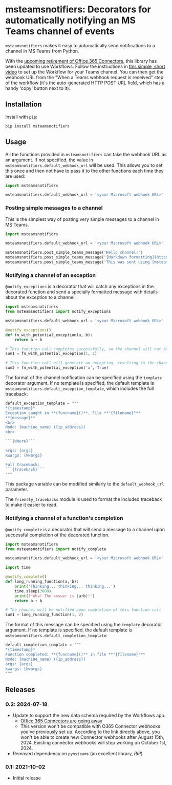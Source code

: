 msteamsnotifiers: Decorators for automatically notifying an MS Teams channel of events
======================================================================================

`msteamsnotifiers` makes it easy to automatically send notifications to a channel in MS Teams from Python.

With the [upcoming retirement of Office 365 Connectors](https://devblogs.microsoft.com/microsoft365dev/retirement-of-office-365-connectors-within-microsoft-teams/), 
this library has been updated to use Workflows. Follow the instructions in [this simple, short video](https://www.youtube.com/watch?v=jHTU_jUnswY) to set up the Workflow for your Teams channel. You can then get the webhook URL from the "When a Teams webhook request is received" step of the workflow (it's the auto-generated HTTP POST URL field, which has a handy 'copy' button next to it).

## Installation

Install with `pip`:

```
pip install msteamsnotifiers
```

## Usage

All the functions provided in `msteamsnotifiers` can take the webhook URL as an argument. If not specified, the value in `msteamsnotifiers.default_webhook_url` will be used. This allows you to set this once and then not have to pass it to the other functions each time they are used:

```python
import msteamsnotifiers

msteamsnotifiers.default_webhook_url = '<your Microsoft webhook URL>'
```

### Posting simple messages to a channel

This is the simplest way of posting very simple messages to a channel in MS Teams.

```python
import msteamsnotifiers

msteamsnotifiers.default_webhook_url = '<your Microsoft webhook URL>'

msteamsnotifiers.post_simple_teams_message('Hello channel!')
msteamsnotifiers.post_simple_teams_message('[Markdown formatting](https://www.markdownguide.org/) is supported.')
msteamsnotifiers.post_simple_teams_message('This was sent using [msteamsnotifiers](https://pypi.org/project/msteamsnotifiers/)')

```


### Notifying a channel of an exception

`@notify_exceptions` is a decorator that will catch any exceptions in the decorated function and send a specially formatted message with details about the exception to a channel.

```python
import msteamsnotifiers
from msteamsnotifiers import notify_exceptions

msteamsnotifiers.default_webhook_url = '<your Microsoft webhook URL>'

@notify_exceptions()
def fn_with_potential_exception(a, b):
    return a + b

# This function call completes successfully, so the channel will not be notified
sum1 = fn_with_potential_exception(1, 2)

# This function call will generate an exception, resulting in the channel being notified
sum2 = fn_with_potential_exception('a', True)
```

The format of the channel notification can be specified using the `template` decorator argument. If no template is specified, the default template is `msteamsnotifiers.default_exception_template`, which includes the full traceback:

```python
default_exception_template = """
*{timestamp}*  
Exception caught in **{funcname}()**, File **"{filename}"**  
**{message}**  
<br>
Node: {machine_name} ({ip_address})
<br>

```{where}```

args: {args}  
kwargs: {kwargs}

Full traceback:  
```{traceback}```
"""
```

This package variable can be modified similarly to the `default_webhook_url` parameter.

The `friendly_tracebacks` module is used to format the included traceback to make it easier to read. 

### Notifying a channel of a function's completion

`@notify_complete` is a decorator that will send a message to a channel upon successful completion of the decorated function.

```python
import msteamsnotifiers
from msteamsnotifiers import notify_complete

msteamsnotifiers.default_webhook_url = '<your Microsoft webhook URL>'

import time

@notify_complete()
def long_running_function(a, b):
    print('Thinking... thinking... thinking...')
    time.sleep(3600)
    print(f"Aha! The answer is {a+b}!")
    return a + b

# The channel will be notified upon completion of this function call
sum1 = long_running_function(1, 2)
```

The format of this message can be specified using the `template` decorator argument. If no template is specified, the default template is `msteamsnotifiers.default_completion_template`:

```python
default_completion_template = """
*{timestamp}*  
Function completed: **{funcname}()** in file **"{filename}"**  
Node: {machine_name} ({ip_address})  
args: {args}  
kwargs: {kwargs}
"""
```


Releases
--------
### 0.2: 2024-07-18

- Update to support the new data schema required by the Workflows app.
  - [Office 365 Connectors are going away](https://devblogs.microsoft.com/microsoft365dev/retirement-of-office-365-connectors-within-microsoft-teams/)
  - This version won't be compatible with O365 Connector webhooks you've previously set up. According to the link directly above, you won't be able to create new Connector webhooks after August 15th, 2024. Existing connector webhooks will stop working on October 1st, 2024. 
- Removed dependency on `pymsteams` (an excellent library, *RIP*)

### 0.1: 2021-10-02

- Initial release

